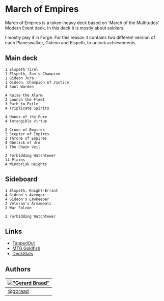 March of Empires
================


March of Empires is a token-heavy deck based on 'March of the Multitudes' Modern Event deck. In this deck it is mostly about soldiers.

I mostly play it in Forge. For this reason it contains two different version of each Planeswalker, Gideon and Elspeth, to unlock achievements.


Main deck
---------
    1 Elspeth Tirel
    1 Elspeth, Sun's Champion
    1 Gideon Jura
    1 Gideon, Champion of Justice
    4 Soul Warden

    4 Raise the Alarm
    2 Launch the Fleet
    3 Path to Exile
    4 Triplicate Spirits
    
    4 Honor of the Pure
    4 Intangible Virtue

    2 Crown of Empires
    2 Scepter of Empires
    2 Throne of Empires
    4 Obelisk of Urd
    1 The Chain Veil

    2 Forbidding Watchtower
    14 Plains
    4 Windbrisk Heights


Sideboard
---------
    1 Elspeth, Knight-Errant
    4 Gideon's Avenger
    4 Gideon's Lawkeeper
    2 Veteran's Armaments
    2 War Falcon

    2 Forbidding Watchtower


Links
-----

* [TappedOut](http://tappedout.net/mtg-decks/march-of-empires/)
* [MTG Goldfish](http://www.mtggoldfish.com/deck/283638#paper)
* [DeckStats](http://deckstats.net/decks/37117/243754-march-of-empires)

Authors
-------

| [!["Gerard Braad"](http://gravatar.com/avatar/e466994eea3c2a1672564e45aca844d0.png?s=60)](http://gbraad.nl "Gerard Braad <me@gbraad.nl>") |
|---|
| [@gbraad](https://twitter.com/gbraad)  |
